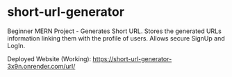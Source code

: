 # short-url-generator
Beginner MERN Project - Generates Short URL. Stores the generated URLs information linking them with the profile of users. Allows secure SignUp and LogIn.

Deployed Website (Working): https://short-url-generator-3x9n.onrender.com/url/
